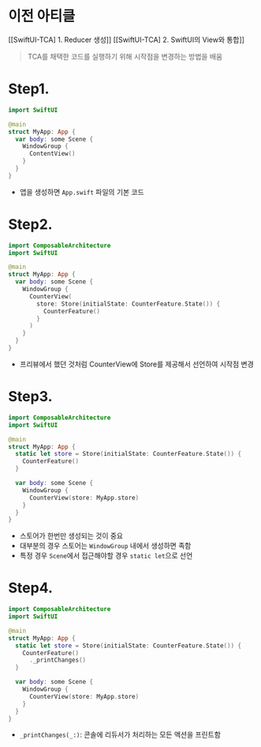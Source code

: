 # 이전 아티클
[[SwiftUI-TCA] 1. Reducer 생성]]
[[SwiftUI-TCA] 2. SwiftUI의 View와 통합]]

> TCA를 채택한 코드를 실행하기 위해 시작점을 변경하는 방법을 배움

# Step1. 
```swift
import SwiftUI

@main
struct MyApp: App {
  var body: some Scene {
    WindowGroup {
      ContentView()
    }
  }
}
```
- 앱을 생성하면 `App.swift` 파일의 기본 코드

# Step2. 
```swift
import ComposableArchitecture
import SwiftUI

@main
struct MyApp: App {
  var body: some Scene {
    WindowGroup {
      CounterView(
        store: Store(initialState: CounterFeature.State()) {
          CounterFeature()
        }
      )
    }
  }
}
```
- 프리뷰에서 했던 것처럼 CounterView에 Store를 제공해서 선언하여 시작점 변경

# Step3. 
```swift
import ComposableArchitecture
import SwiftUI

@main
struct MyApp: App {
  static let store = Store(initialState: CounterFeature.State()) {
    CounterFeature()
  }

  var body: some Scene {
    WindowGroup {
      CounterView(store: MyApp.store)
    }
  }
}
```
- 스토어가 한번만 생성되는 것이 중요
- 대부분의 경우 스토어는 `WindowGroup` 내에서 생성하면 족함
- 특정 경우 `Scene`에서 접근해야할 경우 `static let`으로 선언

# Step4. 
```swift
import ComposableArchitecture
import SwiftUI

@main
struct MyApp: App {
  static let store = Store(initialState: CounterFeature.State()) {
    CounterFeature()
      ._printChanges()
  }

  var body: some Scene {
    WindowGroup {
      CounterView(store: MyApp.store)
    }
  }
}
```
- `_printChanges(_:)`: 콘솔에 리듀서가 처리하는 모든 액션을 프린트함